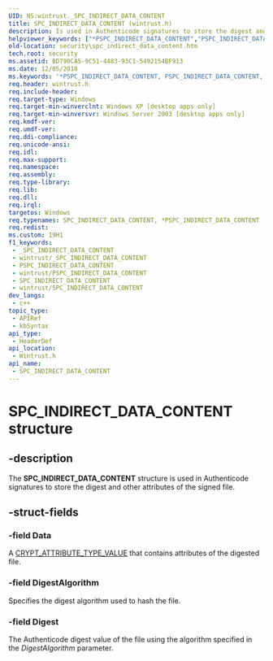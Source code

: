 ```yaml
---
UID: NS:wintrust._SPC_INDIRECT_DATA_CONTENT
title: SPC_INDIRECT_DATA_CONTENT (wintrust.h)
description: Is used in Authenticode signatures to store the digest and other attributes of the signed file.
helpviewer_keywords: ["*PSPC_INDIRECT_DATA_CONTENT","PSPC_INDIRECT_DATA_CONTENT","PSPC_INDIRECT_DATA_CONTENT structure pointer [Security]","SPC_INDIRECT_DATA_CONTENT","SPC_INDIRECT_DATA_CONTENT structure [Security]","security.spc_indirect_data_content","wintrust/PSPC_INDIRECT_DATA_CONTENT","wintrust/SPC_INDIRECT_DATA_CONTENT"]
old-location: security\spc_indirect_data_content.htm
tech.root: security
ms.assetid: BD790CA5-9C51-4483-93C1-5492154BF913
ms.date: 12/05/2018
ms.keywords: '*PSPC_INDIRECT_DATA_CONTENT, PSPC_INDIRECT_DATA_CONTENT, PSPC_INDIRECT_DATA_CONTENT structure pointer [Security], SPC_INDIRECT_DATA_CONTENT, SPC_INDIRECT_DATA_CONTENT structure [Security], security.spc_indirect_data_content, wintrust/PSPC_INDIRECT_DATA_CONTENT, wintrust/SPC_INDIRECT_DATA_CONTENT'
req.header: wintrust.h
req.include-header: 
req.target-type: Windows
req.target-min-winverclnt: Windows XP [desktop apps only]
req.target-min-winversvr: Windows Server 2003 [desktop apps only]
req.kmdf-ver: 
req.umdf-ver: 
req.ddi-compliance: 
req.unicode-ansi: 
req.idl: 
req.max-support: 
req.namespace: 
req.assembly: 
req.type-library: 
req.lib: 
req.dll: 
req.irql: 
targetos: Windows
req.typenames: SPC_INDIRECT_DATA_CONTENT, *PSPC_INDIRECT_DATA_CONTENT
req.redist: 
ms.custom: 19H1
f1_keywords:
 - _SPC_INDIRECT_DATA_CONTENT
 - wintrust/_SPC_INDIRECT_DATA_CONTENT
 - PSPC_INDIRECT_DATA_CONTENT
 - wintrust/PSPC_INDIRECT_DATA_CONTENT
 - SPC_INDIRECT_DATA_CONTENT
 - wintrust/SPC_INDIRECT_DATA_CONTENT
dev_langs:
 - c++
topic_type:
 - APIRef
 - kbSyntax
api_type:
 - HeaderDef
api_location:
 - Wintrust.h
api_name:
 - SPC_INDIRECT_DATA_CONTENT
---
```


# SPC_INDIRECT_DATA_CONTENT structure


## -description

The <b>SPC_INDIRECT_DATA_CONTENT</b> structure is used in Authenticode signatures to store the digest and other attributes of the signed file.

## -struct-fields

### -field Data

A <a href="https://docs.microsoft.com/windows/desktop/api/wincrypt/ns-wincrypt-crypt_attribute_type_value">CRYPT_ATTRIBUTE_TYPE_VALUE</a> that contains attributes of the digested file.

### -field DigestAlgorithm

Specifies the digest algorithm used to hash the file.

### -field Digest

The Authenticode digest value of the file using the algorithm specified in the  <i>DigestAlgorithm</i> parameter.

